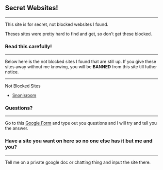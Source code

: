 ## Secret Websites!
_____________________________________________________
This site is for secret, not blocked websites I found.
 
 
Theses sites were pretty hard to find and get, so don't get these blocked.
 
### Read this carefully!
______________________________________________________________________________________________________________________________________________________________
Below here is the not blocked sites I found that are still up. If you give these sites away without me knowing, you will be **BANNED** from this site till futher notice.
 
______________________________________________________________________________________________________________________________________________________________
Not Blocked Sites

- [Snonisroom](https://www.snonisroom.xyz/)
 
 
 
 
 
 
 
 
### Questions?
_______________ 
Go to this [Google Form](https://forms.gle/bcRLEAUMo77u4beP9) and type out you questions 
and I will try and tell you the answer.
 
### Have a site you want on here so no one else has it but me and you?
______________________________________________________________________ 
Tell me on a private google doc or chatting thing and input the site there. 
